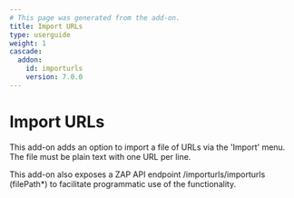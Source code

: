 ```yaml
---
# This page was generated from the add-on.
title: Import URLs
type: userguide
weight: 1
cascade:
  addon:
    id: importurls
    version: 7.0.0
---
```


# Import URLs

This add-on adds an option to import a file of URLs via the 'Import' menu. The file must be plain text with one URL per line.

This add-on also exposes a ZAP API endpoint /importurls/importurls (filePath\*) to facilitate programmatic use of the functionality.
